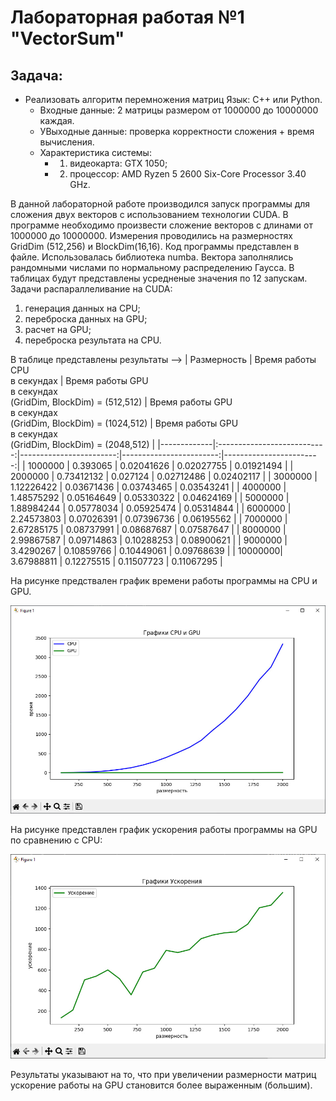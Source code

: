 # Лабораторная работая №1 "VectorSum"
## Задача: 
- Реализовать алгоритм перемножения матриц Язык: C++ или Python.<br />
    - Входные данные: 2 матрицы размером от 1000000 до 10000000 каждая.<br />
    - УВыходные данные: проверка корректности сложения + время вычисления.
    - Характеристика системы: 
        - 1. видеокарта: GTX 1050;
        - 2. процессор: AMD Ryzen 5 2600 Six-Core Processor 3.40 GHz. 

В данной лабораторной работе производился запуск программы для сложения двух векторов с использованием технологии CUDA. В программе необходимо произвести сложение векторов с длинами от 1000000 до 10000000. Измерения проводились на размерностях GridDim (512,256) и BlockDim(16,16). Код программы представлен в файле. Использовалась библиотека numba. Вектора заполнялись рандомными числами по нормальному распределению Гаусса. В таблицах будут представлены усредненые значения по 12 запускам.<br />
Задачи распараллеливание на CUDA:
1. генерация данных на CPU;
2. переброска данных на GPU;
3. расчет на GPU;
4. переброска результата на CPU.   

В таблице представлены результаты -->
| Размерность | Время работы CPU <br /> в секундах | Время работы GPU <br /> в секундах <br /> (GridDim, BlockDim) = (512,512) | Время работы GPU <br /> в секундах <br /> (GridDim, BlockDim) = (1024,512) | Время работы GPU <br /> в секундах <br /> (GridDim, BlockDim) = (2048,512) |
|-------------|:---------------------------:|------------------------:|------------------------:|------------------------:|
| 1000000 | 0.393065   | 0.02041626 | 0.02027755 | 0.01921494 |
| 2000000 | 0.73412132 | 0.027124   | 0.02712486 | 0.02402117 |
| 3000000 | 1.12226422 | 0.03671436 | 0.03743465 | 0.03543241 |
| 4000000 | 1.48575292 | 0.05164649 | 0.05330322 | 0.04624169 |
| 5000000 | 1.88984244 | 0.05778034 | 0.05925474 | 0.05314844 |
| 6000000 | 2.24573803 | 0.07026391 | 0.07396736 | 0.06195562 |
| 7000000 | 2.67285175 | 0.08737991 | 0.08687687 | 0.07587647 |
| 8000000 | 2.99867587 | 0.09714863 | 0.10288253 | 0.08900621 |
| 9000000 | 3.4290267  | 0.10859766 | 0.10449061 | 0.09768639 |
| 10000000| 3.67988811 | 0.12275515 | 0.11507723 | 0.11067295 |



На рисунке предствален график времени работы программы на CPU и GPU. 

![График](https://github.com/BandooSs/my_HPC-Samara/blob/main/LR_1/Время_CPU_GPU.jpg)

На рисунке представлен график ускорения работы программы на GPU по сравнению с CPU:

![График](https://github.com/BandooSs/my_HPC-Samara/blob/main/LR_1/Ускорение.jpg)

Результаты указывают на то, что при увеличении размерности матриц ускорение работы на GPU становится более выраженным (большим).  

